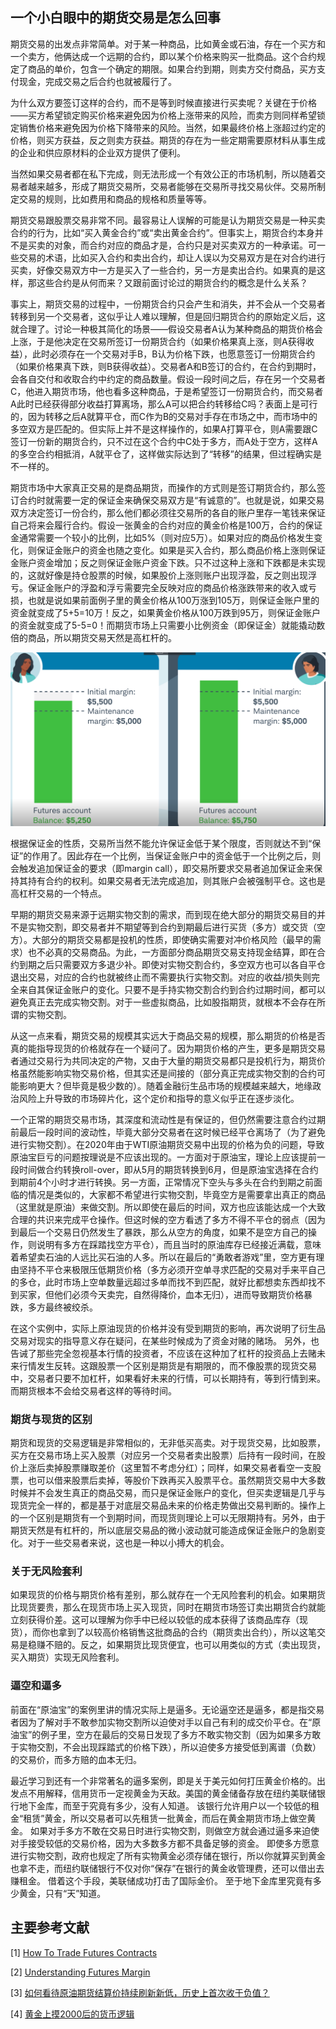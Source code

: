 ## 一个小白眼中的期货交易是怎么回事

期货交易的出发点非常简单。对于某一种商品，比如黄金或石油，存在一个买方和一个卖方，他俩达成一个远期的合约，即以某个价格来购买一批商品。这个合约规定了商品的单价，包含一个确定的期限。如果合约到期，则卖方交付商品，买方支付现金，完成交易之后合约也就被履行了。

为什么双方要签订这样的合约，而不是等到时候直接进行买卖呢？关键在于价格——买方希望锁定购买价格来避免因为价格上涨带来的风险，而卖方则同样希望锁定销售价格来避免因为价格下降带来的风险。当然，如果最终价格上涨超过约定的价格，则买方获益，反之则卖方获益。期货的存在为一些定期需要原材料从事生成的企业和供应原材料的企业双方提供了便利。

当然如果交易者都在私下完成，则无法形成一个有效公正的市场机制，所以随着交易者越来越多，形成了期货交易所，交易者能够在交易所寻找交易伙伴。交易所制定交易的规则，比如费用和商品的规格和质量等等。

期货交易跟股票交易非常不同。最容易让人误解的可能是认为期货交易是一种买卖合约的行为，比如“买入黄金合约”或“卖出黄金合约”。但事实上，期货合约本身并不是买卖的对象，而合约对应的商品才是，合约只是对买卖双方的一种承诺。可一些交易的术语，比如买入合约和卖出合约，却让人误以为交易双方是在对合约进行买卖，好像交易双方中一方是买入了一些合约，另一方是卖出合约。如果真的是这样，那这些合约是从何而来？又跟前面讨论过的期货合约的概念是什么关系？

事实上，期货交易的过程中，一份期货合约只会产生和消失，并不会从一个交易者转移到另一个交易者，这似乎让人难以理解，但是回归期货合约的原始定义后，这就合理了。讨论一种极其简化的场景——假设交易者A认为某种商品的期货价格会上涨，于是他决定在交易所签订一份期货合约（如果价格果真上涨，则A获得收益），此时必须存在一个交易对手B，B认为价格下跌，也愿意签订一份期货合约（如果价格果真下跌，则B获得收益）。交易者A和B签订的合约，在合约到期时，会各自交付和收取合约中约定的商品数量。假设一段时间之后，存在另一个交易者C，他进入期货市场，他也看多这种商品，于是希望签订一份期货合约，而交易者A此时已经获得部分收益打算离场，那么A可以把合约转移给C吗？表面上是可行的，因为转移之后A就算平仓，而C作为B的交易对手存在市场之中，而市场中的多空双方是匹配的。但实际上并不是这样操作的，如果A打算平仓，则A需要跟C签订一份新的期货合约，只不过在这个合约中C处于多方，而A处于空方，这样A的多空合约相抵消，A就平仓了，这样做实际达到了“转移”的结果，但过程确实是不一样的。

期货市场中大家真正交易的是商品期货，而操作的方式则是签订期货合约，那么签订合约时就需要一定的保证金来确保交易双方是“有诚意的”。也就是说，如果交易双方决定签订一份合约，那么他们都必须往交易所的各自的账户里存一笔钱来保证自己将来会履行合约。假设一张黄金的合约对应的黄金价格是100万，合约的保证金通常需要一个较小的比例，比如5%（则对应5万）。如果对应的商品价格发生变化，则保证金账户的资金也随之变化。如果是买入合约，那么商品价格上涨则保证金账户资金增加；反之则保证金账户资金下跌。只不过这种上涨和下跌都是未实现的，这就好像是持仓股票的时候，如果股价上涨则账户出现浮盈，反之则出现浮亏。保证金账户的浮盈和浮亏需要完全反映对应的商品价格涨跌带来的收入或亏损，也就是说如果前面例子里的黄金价格从100万涨到105万，则保证金账户里的资金就变成了5+5=10万！反之，如果黄金价格从100万跌到95万，则保证金账户的资金就变成了5-5=0！而期货市场上只需要小比例资金（即保证金）就能撬动数倍的商品，所以期货交易天然是高杠杆的。

![futures](../asserts/futures.png)

根据保证金的性质，交易所当然不能允许保证金低于某个限度，否则就达不到“保证”的作用了。因此存在一个比例，当保证金账户中的资金低于一个比例之后，则会触发追加保证金的要求（即margin call），即交易所要求交易者追加保证金来保持其持有合约的权利。如果交易者无法完成追加，则其账户会被强制平仓。这也是高杠杆交易的一个特点。

早期的期货交易来源于远期实物交割的需求，而到现在绝大部分的期货交易目的并不是实物交割，即交易者并不期望等到合约到期最后进行买货（多方）或交货（空方）。大部分的期货交易都是投机的性质，即使确实需要对冲价格风险（最早的需求）也不必真的交易商品。为此，一方面部分商品期货交易支持现金结算，即在合约到期之后只需要双方多退少补。即使对实物交割合约，多空双方也可以各自平仓退出交易，对应的合约也就被终止而不需要执行实物交割。对应的收益/损失则完全来自其保证金账户的变化。只要不是手持实物交割合约到合约过期时间，都可以避免真正去完成实物交割。对于一些虚拟商品，比如股指期货，就根本不会存在所谓的实物交割。

从这一点来看，期货交易的规模其实远大于商品交易的规模，那么期货的价格是否真的能指导现货的价格就存在一个疑问了。因为期货价格的产生，更多是期货交易者通过交易行为共同决定的产物，又由于大量的期货交易都只是投机行为，期货价格虽然能影响实物交易价格，但其实还是间接的（部分真正完成实物交割的合约可能影响更大？但毕竟是极少数的）。随着金融衍生品市场的规模越来越大，地缘政治风险上升导致的市场碎片化，这个定价和指导的意义似乎正在逐步淡化。

一个正常的期货交易市场，其深度和流动性是有保证的，但仍然需要注意合约过期前最后一段时间的波动性，毕竟大部分交易者在这时候已经平仓离场了（为了避免进行实物交割）。在2020年由于WTI原油期货交易中出现的价格为负的问题，导致原油宝巨亏的问题按理说是不应该出现的。一方面对于原油宝，理论上应该提前一段时间做合约转换roll-over，即从5月的期货转换到6月，但是原油宝选择在合约到期前4个小时才进行转换。另一方面，正常情况下空头与多头在合约到期之前面临的情况是类似的，大家都不希望进行实物交割，毕竟空方是需要拿出真正的商品（这里就是原油）来做交割。所以即使在最后的时间，双方也应该能达成一个大致合理的共识来完成平仓操作。但这时候的空方看透了多方不得不平仓的弱点（因为到最后一个交易日仍然发生了暴跌，那么从空方的角度，如果不是空方自己的操作，则说明有多方在踩踏找空方平仓），而且当时的原油库存已经接近满载，意味着希望卖石油的人远比买石油的人多。所以在最后的“勇敢者游戏”里，空方更有理由坚持不平仓来极限压低期货价格（多方必须开空单寻求匹配的交易对手来平自己的多仓，此时市场上空单数量远超过多单而找不到匹配，就好比都想卖东西却找不到买家，但他们必须今天卖完，自然得降价，血本无归），进而导致期货价格暴跌，多方最终被绞杀。

在这个实例中，实际上原油现货的价格并没有受到期货的影响，再次说明了衍生品交易对现实的指导意义存在疑问，在某些时候成为了资金对赌的赌场。
另外，也告诫了那些完全忽视基本行情的投资者，不应该在这种加了杠杆的投资品上去赌未来行情发生反转。这跟股票一个区别是期货是有期限的，而不像股票的现货交易中，交易者只要不加杠杆，如果看好未来的行情，可以长期持有，等到行情到来。而期货根本不会给交易者这样的等待时间。

### 期货与现货的区别

期货和现货的交易逻辑是非常相似的，无非低买高卖。对于现货交易，比如股票，买方在交易市场上买入股票（对应另一个交易者卖出股票）后持有一段时间，在股价上涨后卖掉股票赚取差价（这里暂不考虑分红）；同样，如果交易者看空一支股票，也可以借来股票后卖掉，等股价下跌再买入股票平仓。虽然期货交易中大多数时候并不会发生真正的商品交易，而只是保证金账户的变化，但买卖逻辑是几乎与现货完全一样的，都是基于对底层交易品未来的价格走势做出交易判断的。操作上的一个区别是期货有一个到期时间，而现货则理论上可以无限期持有。另外，由于期货天然是有杠杆的，所以底层交易品的微小波动就可能造成保证金账户的急剧变化。对于一些交易者来说，这也是一种以小搏大的机会。

### 关于无风险套利

如果现货的价格与期货价格有差别，那么就存在一个无风险套利的机会。如果期货比现货要贵，那么在现货市场上买入现货，同时在期货市场签订卖出期货合约就能立刻获得价差。这可以理解为你手中已经以较低的成本获得了该商品库存（现货），而你也拿到了以较高价格销售这批商品的合约（期货卖出合约），所以这笔交易是稳赚不赔的。反之，如果期货比现货便宜，也可以用类似的方式（卖出现货，买入期货）实现无风险套利。

### 逼空和逼多

前面在“原油宝”的案例里讲的情况实际上是逼多。无论逼空还是逼多，都是指交易者因为了解对手不敢参加实物交割所以迫使对手以自己有利的成交价平仓。在“原油宝”的例子里，空方在最后的交易日发现了多方不敢实物交割（因为如果多方敢于实物交割，不会出现踩踏式的价格下跌），所以迫使多方接受低到离谱（负数）的交易价，而多方赔的血本无归。

最近学习到还有一个非常著名的逼多案例，即是关于美元如何打压黄金价格的。出发点不用解释，信用货币一定视黄金为天敌。美国的黄金储备存放在纽约美联储银行地下金库，而至于究竟有多少，没有人知道。
该银行允许用户以一个较低的租金“租赁”黄金，所以交易者可以先租赁一批黄金，而后在黄金期货市场上做空黄金。
如果对手多方不敢在交易日时进行实物交割，则做空方就会通过逼多来迫使对手接受较低的交易价格，因为大多数多方都不具备足够的资金。
即使多方愿意进行实物交割，政府也规定了所有实物黄金必须存储在银行，所以你就算买到黄金也拿不走，而纽约联储银行不仅对你“保存”在银行的黄金收管理费，还可以借出去赚租金。
借着这个手段，美联储成功打击了国际金价。
至于地下金库里究竟有多少黄金，只有“天”知道。

## 主要参考文献

[1] [How To Trade Futures Contracts](https://www.youtube.com/watch?v=sJELO5PGY00)

[2] [Understanding Futures Margin](https://www.schwab.com/learn/story/understanding-futures-margin)

[3] [如何看待原油期货结算价持续刷新新低，历史上首次收于负值？](https://www.zhihu.com/question/388723046/answer/1168290363)

[4] [黄金上摸2000后的货币逻辑](https://www.bilibili.com/video/BV1bT411q7n8?spm_id_from=333.999.0.0)
